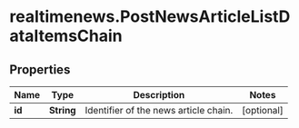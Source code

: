 # realtimenews.PostNewsArticleListDataItemsChain

## Properties

Name | Type | Description | Notes
------------ | ------------- | ------------- | -------------
**id** | **String** | Identifier of the news article chain. | [optional] 


